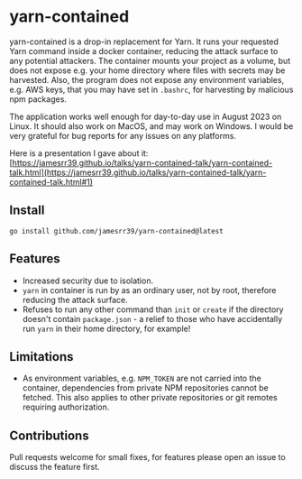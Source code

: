 # yarn-contained

yarn-contained is a drop-in replacement for Yarn. It runs your requested Yarn command inside a docker container, reducing the attack surface to any potential attackers. The container mounts your project as a volume, but does not expose e.g. your home directory where files with secrets may be harvested. Also, the program does not expose any environment variables, e.g. AWS keys, that you may have set in `.bashrc`, for harvesting by malicious npm packages.

The application works well enough for day-to-day use in August 2023 on Linux. It should also work on MacOS, and may work on Windows. I would be very grateful for bug reports for any issues on any platforms.

Here is a presentation I gave about it: [https://jamesrr39.github.io/talks/yarn-contained-talk/yarn-contained-talk.html](https://jamesrr39.github.io/talks/yarn-contained-talk/yarn-contained-talk.html#1)

## Install

```
go install github.com/jamesrr39/yarn-contained@latest
```

## Features

- Increased security due to isolation.
- `yarn` in container is run by as an ordinary user, not by root, therefore reducing the attack surface.
- Refuses to run any other command than `init` or `create` if the directory doesn't contain `package.json` - a relief to those who have accidentally run `yarn` in their home directory, for example!

## Limitations

- As environment variables, e.g. `NPM_TOKEN` are not carried into the container, dependencies from private NPM repositories cannot be fetched. This also applies to other private repositories or git remotes requiring authorization.

## Contributions

Pull requests welcome for small fixes, for features please open an issue to discuss the feature first.
